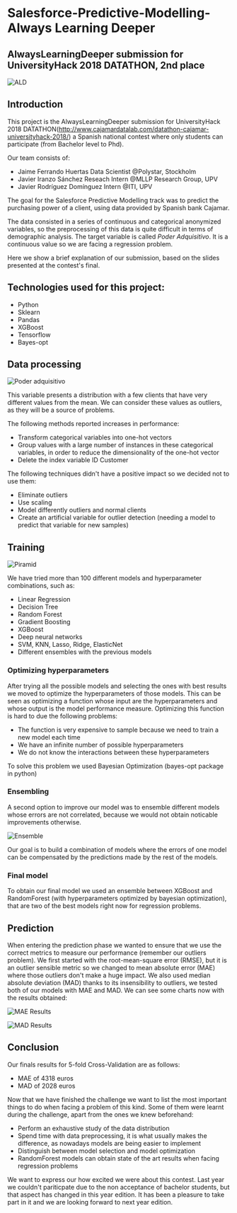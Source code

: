 # Salesforce-Predictive-Modelling-Always Learning Deeper

## AlwaysLearningDeeper submission for UniversityHack 2018 DATATHON, 2nd place

![ALD](assets/ALD.png)


## Introduction

This project is the AlwaysLearningDeeper submission for UniversityHack 2018 DATATHON(http://www.cajamardatalab.com/datathon-cajamar-universityhack-2018/) a Spanish national contest where only students can participate (from Bachelor level to Phd).

Our team consists of:
* Jaime Ferrando Huertas Data Scientist @Polystar, Stockholm
* Javier Iranzo Sánchez  Reseach Intern @MLLP Research Group, UPV
* Javier Rodríguez Domínguez Intern @ITI, UPV

The goal for the Salesforce Predictive Modelling track was to predict the purchasing power of a client, using data provided by Spanish bank Cajamar. 

The data consisted in a series of continuous and categorical anonymized variables, so the preprocessing of this data is quite difficult in terms of demographic analysis. The target variable is called *Poder Adquisitivo*. It is a continuous value so we are facing a regression problem. 

Here we show a brief explanation of our submission, based on the slides presented at the contest's final.


## Technologies used for this project:
*  Python
*  Sklearn
*  Pandas
*  XGBoost
*  Tensorflow
*  Bayes-opt

## Data processing
![Poder adquisitivo](assets/dist_valor_adq.png)

This variable presents a distribution with a few clients that have very different values from the mean. We can consider these values as outliers, as they will be a source of problems.

The following methods reported increases in performance:
* Transform categorical variables into one-hot vectors
* Group values with a large number of instances in these categorical variables, in order to reduce the dimensionality of the one-hot vector
* Delete the index variable ID Customer

The following techniques didn't have a positive impact so we decided not to use them:
* Eliminate outliers
* Use scaling
* Model differently outliers and normal clients
* Create an artificial variable for outlier detection (needing a model to predict that variable for new samples)

## Training
![Piramid](assets/piramid.PNG)

We have tried more than 100 different models and hyperparameter combinations, such as:
* Linear Regression 
* Decision Tree
* Random Forest
* Gradient Boosting
* XGBoost
* Deep neural networks
* SVM, KNN, Lasso, Ridge, ElasticNet
* Different ensembles with the previous models

### Optimizing hyperparameters

After trying all the possible models and selecting the ones with best results we moved to optimize the hyperparameters of those models. This can be seen as optimizing a function whose input are the hyperparameters and whose output is the model performance measure. Optimizing this function is hard to due the following problems:
* The function is very expensive to sample because we need to train a new model each time
* We have an infinite number of possible hyperparameters 
* We do not know the interactions between these hyperparameters

To solve this problem we used Bayesian Optimization (bayes-opt package in python)

### Ensembling

A second option to improve our model was to ensemble different models whose errors are not correlated, because we would not obtain noticable improvements otherwise. 

![Ensemble](assets/correl.png)

Our goal is to build a combination of models where the errors of one model can be compensated by the predictions made by the rest of the models.

### Final model

To obtain our final model we used an ensemble between XGBoost and RandomForest (with hyperparameters optimized by bayesian optimization), that are two of the best models right now for regression problems.

## Prediction

When entering the prediction phase we wanted to ensure that we use the correct metrics to measure our performance (remember our outliers problem). We first started with the root-mean-square error (RMSE), but it is an outlier sensible metric so we changed to mean absolute error (MAE) where those outliers don't make a huge impact. We also used median absolute deviation (MAD) thanks to its insensibility to outliers, we tested both of our models with MAE and MAD. We can see some charts now with the results obtained:

![MAE Results](assets/mae.jpg)

![MAD Results](assets/MAD.jpg)

## Conclusion

Our finals results for 5-fold Cross-Validation are as follows:
* MAE of 4318 euros
* MAD of 2028 euros

Now that we have finished the challenge we want to list the most important things to do when facing a problem of this kind. Some of them were learnt during the challenge, apart from the ones we knew beforehand:

* Perform an exhaustive study of the data distribution
* Spend time with data preprocessing, it is what usually makes the difference, as nowadays models are being easier to implement
* Distinguish between model selection and model optimization
* RandomForest models can obtain state of the art results when facing regression problems

We want to express our how excited we were about this contest. Last year we couldn't pariticpate due to the non acceptance of bachelor students, but that aspect has changed in this year edition. It has been a pleasure to take part in it and we are looking forward to next year edition.
